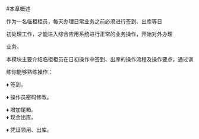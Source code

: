 #本章概述
<p>作为一名临柜柜员，每天办理日常业务之前必须进行签到、出库等日 </p>
    <p> 初处理工作，才能进入综合应用系统进行正常的业务操作，开始对外办理 </p>
    <p> 业务。 </p>
    <p> 本模块主要介绍临柜柜员在日初操作中签到、出库的操作流程及操作要点，通过训 </p>
    <p>练你能够熟练操作：</p>
    <p>♦   签到。 </p>
    <p> ♦   操作员密码修改。 </p>
    <p> ♦   增加尾箱。 <br />
      ♦   现金出库。 </p>
    <p> ♦   凭证领用、出库。</p>